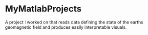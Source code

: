 # MyMatlabProjects
A project I worked on that reads data defining the state of the earths geomagnetic field and produces easily interpretable visuals.
